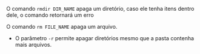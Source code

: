 O comando `rmdir DIR_NAME` apaga um diretório, caso ele tenha itens dentro dele, o comando retornará um erro

O comando `rm FILE_NAME` apaga um arquivo.
* O parâmetro `-r` permite apagar diretórios mesmo que a pasta contenha mais arquivos.